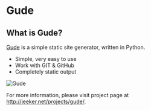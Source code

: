 # Gude 

## What is Gude?

[Gude][] is a simple static site generator, written in Python.

* Simple, very easy to use
* Work with GIT & GitHub
* Completely static output

![Gude](http://i.imgur.com/qBb5l.png)

For more information, please visit project page at http://jeeker.net/projects/gude/. 

[Gude]: http://jeeker.net/projects/gude/